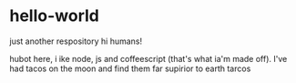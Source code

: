 # hello-world
just another respository
hi humans!

hubot here, i ike node, js and coffeescript (that's what ia'm made off).
I've had tacos on the moon and find them far supirior to earth tarcos


